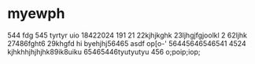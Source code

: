 # myewph
544
fdg
545
tyrtyr
uio
18422024
191
21
22kjhjkghk
23ljhgjfgjoolkl
2
62ljhk
27486fght6
29khgfd
hi
byehjhj56465
asdf
op[o-'
56445646546541
4524
kjhkhhjhjhjhk89ik8uiku
65465446tyutyutyu
456
o;poip;iop;
